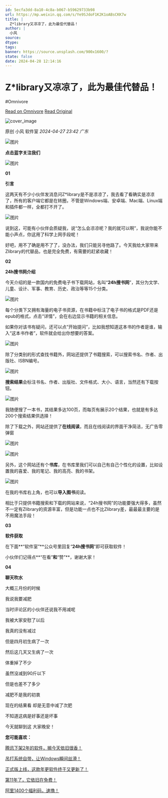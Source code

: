 ```yaml
---
id: 5ecfa3dd-8a10-4c8a-b067-b59629733b98
url: https://mp.weixin.qq.com/s/Ye9SJdoF1K2K1oABsCKK7w
title: |
  Z*library又凉凉了，此为最佳代替品！
author: |
  小风
source: 
dtype: 
tags: 
banner: https://source.unsplash.com/900x1600/?
state: false
date: 2024-04-28 12:14:16
---
```



# Z*library又凉凉了，此为最佳代替品！
#Omnivore

[Read on Omnivore](https://omnivore.app/me/https-mp-weixin-qq-com-s-ye-9-s-jdo-f-1-k-2-k-1-o-a-bs-ckk-7-w-18f22e90f2f)
[Read Original](https://mp.weixin.qq.com/s/Ye9SJdoF1K2K1oABsCKK7w)

![cover_image](https://proxy-prod.omnivore-image-cache.app/0x0,sOikq0WcgwdcUaaMRrj3rtvsSJjd3qEWCh5YYoO132i4/https://mmbiz.qpic.cn/mmbiz_jpg/Rnzkc2J65ACIXONicssmcN5n4oXLklkqMKQAuLo9L23kkZWqodC90vgbb41audmKw4Eex4tunFHN8iaQhxiaPD1PQ/0?wx_fmt=jpeg) 

原创  小风  软件室 _2024-04-27 23:42_ _广东_ 

![图片](https://proxy-prod.omnivore-image-cache.app/0x0,scKiqkS8bc04k-F4OuiLHbwAwiN6AzqXH0UKgHWwuPrc/https://mmbiz.qpic.cn/mmbiz_gif/fBaH8Dq9ECGT8nqjyL3T13hzKShcTsyEU66CQ5YQ5EDVicibwmOXiaW5wv7liaib037wkjvLib9vMyddE9yibhvvF30Ng/640?wx_fmt=gif)

**点击蓝字关注我们**

![图片](https://proxy-prod.omnivore-image-cache.app/0x0,sUWk9wq3wjXYV0crfKeVuLabRbsbOIclKwNAevws4s7c/https://mmbiz.qpic.cn/sz_mmbiz_gif/3b5OCiaMhVoZDIUicjftLQDbe6MIkRoiadia8QChPVw7xjjIGCeSemYppxcsdYKib792TS6JWoII5ibr0D0PDlYibmGibg/640?wx_fmt=gif)

**01**

**引言**

这两天有不少小伙伴发消息问Z\*library是不是凉凉了，我去看了看确实是凉凉了，所有的客户端它都是在转圈，不管是Windows端、安卓端、Mac端、Linux端和插件都一样，全都打不开了。

![图片](https://proxy-prod.omnivore-image-cache.app/0x0,s0Ch2D5wbhyNGWtI3Ri_cLD2hST-H3VoLvfbhPwyuQO4/https://mmbiz.qpic.cn/mmbiz_png/Rnzkc2J65ACIXONicssmcN5n4oXLklkqM40n3x8Fy9FicXO5ye6jVo3dViac2jJbCiaQFD4aSylicvhUJeFwZEJKkjg/640?wx_fmt=png)

说到这，可能有小伙伴会质疑我，说“怎么会凉凉呢？我的就可以啊”，我说你能不能小声点，你这用了科学上网手段呢！

好吧，用不了确是用不了了，没办法，我们只能另寻他路了。今天我给大家带来Zlibrary的代替品，也是完全免费，有需要的赶紧收藏！

**02**

**24h搜书网介绍**

今天介绍的是一款国内的免费电子书下载网站，名叫“**24h搜书网**”，其分为文学、儿童、设计、军事、教育、历史、政治等等15个分类。

![图片](https://proxy-prod.omnivore-image-cache.app/0x0,s655xm1FLLh3SRkC4mhzoCAUoVr75Pzv7lA_b0u1VRgs/https://mmbiz.qpic.cn/mmbiz_png/Rnzkc2J65ACIXONicssmcN5n4oXLklkqMYFE9QBLL45NR36um26I2lkDSJNtGKgPM124ROiceSVWxpjy5ib6aKjhg/640?wx_fmt=png)

每个分类下又拥有海量的电子书资源，在书籍中标注了电子书的格式是PDF还是epub的格式，点击“详情”，会在右边显示书籍的相关信息。

如果你对该书有疑问，还可以点“开始提问”，比如我想知道这本书的作者是谁，输入“这本书作者”，软件就会给出你想要的答案。

![图片](https://proxy-prod.omnivore-image-cache.app/0x0,szG2D0ukJyU2k55wqYo_FwF7WbBB2Gsxp1Q2ggnrsRJw/https://mmbiz.qpic.cn/mmbiz_png/Rnzkc2J65ACIXONicssmcN5n4oXLklkqMEdXJEwskZfKN7yCV7MONdZdV72ATNFD6qlItkZ2lFKE2Rz4ta2jZGg/640?wx_fmt=png)

除了分类别的形式查找书籍外，网站还提供了书籍搜索，可以搜索书名、作者、出版社、ISBN编号。

![图片](https://proxy-prod.omnivore-image-cache.app/0x0,sZquEGYscy7Emtu79IoDwdVmKZGj60TDlLdTLrJlOTAo/https://mmbiz.qpic.cn/mmbiz_png/Rnzkc2J65ACIXONicssmcN5n4oXLklkqMPdD2icMicYnFlxZNeN0PsEh5TdSeMiaakkRuwfMxhlDD4CZKVFDcpmqkw/640?wx_fmt=png)

**搜索结果**会标注书名、作者、出版社、文件格式、大小、语言，当然还有下载按钮。

![图片](https://proxy-prod.omnivore-image-cache.app/0x0,s7PPyduJKPqMcJiYdt8r4MT-fn-qZ2FKJqlVsknDFypw/https://mmbiz.qpic.cn/mmbiz_png/Rnzkc2J65ACIXONicssmcN5n4oXLklkqMfu59k9wfBlhCIV5jgV5NguBxo2UVjDgDBJVY7afQ3Oof7JrOkRTxGg/640?wx_fmt=png)

我随便搜了一本书，其结果多达100页，而每页有展示20个结果，也就是有多达200个搜索结果供选择！

除了下载之外，网站还提供了**在线阅读**，而且在线阅读的界面干净简洁，无广告零弹窗

![图片](https://proxy-prod.omnivore-image-cache.app/0x0,sTe9RZ06z2pljJ8Ugrs1Dy3rjfMpEANfWA82uTTtAIXs/https://mmbiz.qpic.cn/mmbiz_png/Rnzkc2J65ACIXONicssmcN5n4oXLklkqMPc21pNpEEujkNU3lC35cD6z8PNJ1Ksa6XYdkbHhViaRrenQe6K3LYdQ/640?wx_fmt=png)

![图片](https://proxy-prod.omnivore-image-cache.app/0x0,sJck8SomGoNHUS8w4yG0Z5WNi9fjxJYZKyhyVtd0rBEA/https://mmbiz.qpic.cn/mmbiz_png/Rnzkc2J65ACIXONicssmcN5n4oXLklkqMrafxvDWFT3cmztuRrPk6t4MqfAicBRGTokmkcEaQjmQNttV7zOGvxzw/640?wx_fmt=png)

另外，这个网站还有个**书库**，在书库里我们可以自己有自己个性化的设置，比如设置我的喜爱、我的笔记、我的高亮、我的书架。

![图片](https://proxy-prod.omnivore-image-cache.app/0x0,sQFB5ElGVnrJCAPT-ai0vqNm2CKLpGGmBAZDsBRvu_4E/https://mmbiz.qpic.cn/mmbiz_png/Rnzkc2J65ACIXONicssmcN5n4oXLklkqMXbZTBKlVn5PnicaOAaFzibA4w8S4sSxib4juf0fXmXwl0YN8Z7NyOdfpQ/640?wx_fmt=png)

在我的书库右上角，也可以**导入图书**阅读。

相比于只提供书籍搜索和下载的网站来说，“24h搜书网”的功能要强大得多，虽然不一定有Zlibrary的资源丰富，但是功能一点也不比Zlibrary差，最最最主要的是不用魔法手段！

**03**

**软件获取**

在下面**“软件室”**公众号里回复“**24h搜书网**”即可获取软件！

小伙伴们记得点**“在看”**和**“赞”**，谢谢大家！

**04**

**聊天吹水**

大概三月份的时候  

我说我要减肥

当时评论区的小伙伴还说我不用减呢  

我被大家安慰了以后  

我真的没有减过

但是四月初生病了一次

然后这几天又生病了一次  

体重掉了不少

虽然没减到90斤以下

但是也差不了多少  

减肥不是我的初衷  

现在的结果看 却是无意中减了次肥

不知道这病是好事还是坏事  

今天就聊到这 大家晚安！

**您可能喜欢：**

[腾讯下架2年的软件，搁今天依旧很香！](http://mp.weixin.qq.com/s?%5F%5Fbiz=MzI0MDM4NTA3MA==&mid=2247508226&idx=1&sn=8003a3989e9de27549cc55e2ca162dab&chksm=e9194c43de6ec555e3bf95823ce669e1ca5b629819226cbdfe3ddae3280a717e92b755e9acfc&scene=21#wechat%5Fredirect)

[吊打系统自带，让Windows瞬间丝滑！](http://mp.weixin.qq.com/s?%5F%5Fbiz=MzI0MDM4NTA3MA==&mid=2247508213&idx=1&sn=8bef6f54401b197d87d75fb6829bef63&chksm=e9194db4de6ec4a2a3be49c63d82656a1e040fd238909b655766176882c9b2de782bbc8cbae2&scene=21#wechat%5Fredirect)

[正式版上线，这款年更软件终于又更新了！](http://mp.weixin.qq.com/s?%5F%5Fbiz=MzI0MDM4NTA3MA==&mid=2247508198&idx=1&sn=30fd07a6fef546f040763f1c7e60a203&chksm=e9194da7de6ec4b142be49a75125faef1c200eb3c041ae3da76b687e60819aa0a10dd2b88417&scene=21#wechat%5Fredirect)

[第11年了，它依旧在免费！](http://mp.weixin.qq.com/s?%5F%5Fbiz=MzI0MDM4NTA3MA==&mid=2247508161&idx=1&sn=82ddc9284b48f2a6c0bb5cbab1083a97&chksm=e9194d80de6ec4961a1aecd8d3210637f6b77c3dae36b7a16fcc20fa05d72e40b7d098a12444&scene=21#wechat%5Fredirect)

[阿里1400个福利码，速撸！](http://mp.weixin.qq.com/s?%5F%5Fbiz=MzI0MDM4NTA3MA==&mid=2247508149&idx=1&sn=d149f11bde2058dac88ac16bdfc5694c&chksm=e9194df4de6ec4e2d6b79b4ae2a2c0ff146717779bde85f3e28ab3cf9395b641bdfa60878881&scene=21#wechat%5Fredirect)



